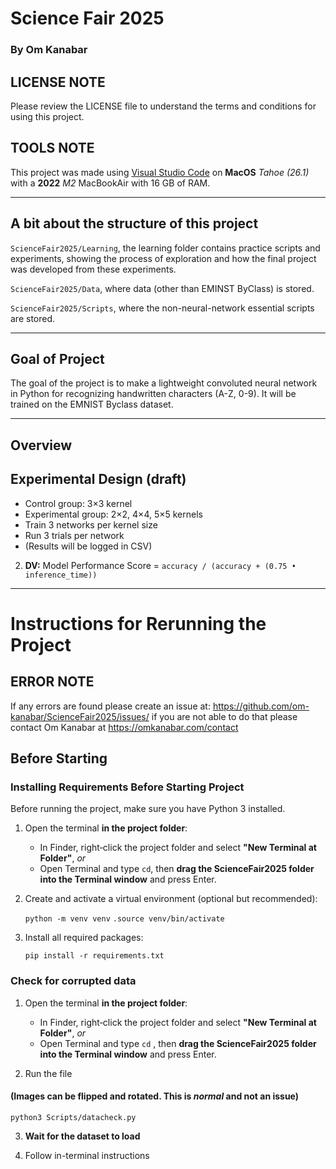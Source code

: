 # Science Fair 2025
### By Om Kanabar
## LICENSE NOTE
Please review the LICENSE file to understand the terms and conditions for using this project.

## TOOLS NOTE
This project was made using [Visual Studio Code](https://code.visualstudio.com/) on **MacOS** *Tahoe (26.1)* with a **2022** *M2* MacBookAir with 16 GB of RAM.

---
## A bit about the structure of this project
```ScienceFair2025/Learning```, the learning folder contains practice scripts and experiments, showing the process of exploration and how the final project was developed from these experiments.

```ScienceFair2025/Data```, where data (other than EMINST ByClass) is stored.

```ScienceFair2025/Scripts```, where the non-neural-network essential scripts are stored.

---

## Goal of Project
The goal of the project is to make a lightweight convoluted neural network in Python for recognizing handwritten characters (A-Z, 0-9). It will be trained on the EMNIST Byclass dataset. 

---
## Overview
## Experimental Design (draft)
- Control group: 3×3 kernel
- Experimental group: 2×2, 4×4, 5×5 kernels
- Train 3 networks per kernel size
- Run 3 trials per network
- (Results will be logged in CSV)
2. **DV:** Model Performance Score = `accuracy / (accuracy + (0.75 • inference_time))`

---
# Instructions for Rerunning the Project

## ERROR NOTE

If any errors are found please create an issue at: https://github.com/om-kanabar/ScienceFair2025/issues/ if you are not able to do that please contact Om Kanabar at https://omkanabar.com/contact 

## Before Starting 

### Installing Requirements Before Starting Project

Before running the project, make sure you have Python 3 installed.

1. Open the terminal **in the project folder**:
   - In Finder, right‑click the project folder and select **"New Terminal at Folder"**, *or*
   - Open Terminal and type `cd`, then **drag the ScienceFair2025 folder into the Terminal window** and press Enter.

2. Create and activate a virtual environment (optional but recommended):

   ```python -m venv venv```
   ```.source venv/bin/activate```

3. Install all required packages:

   ```pip install -r requirements.txt```

### Check for corrupted data

1. Open the terminal **in the project folder**:
   - In Finder, right‑click the project folder and select **"New Terminal at Folder"**, *or*
   - Open Terminal and type `cd` , then **drag the ScienceFair2025 folder into the Terminal window** and press Enter.

2. Run the file 
#### (Images can be flipped and rotated. This is *normal* and not an issue)

```python3 Scripts/datacheck.py```

3. **Wait for the dataset to load**

4. Follow in-terminal instructions

### 
